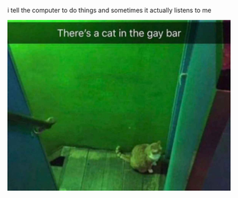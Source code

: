i tell the computer to do things and sometimes it actually listens to me
<!--START_SECTION:update_image-->
<img src=https://raw.githubusercontent.com/sneakykestrel/sneakykestrel/main/.github/images/gay-cat.png height="" width="" align=left alt=kitty />
<!--END_SECTION:update_image-->

